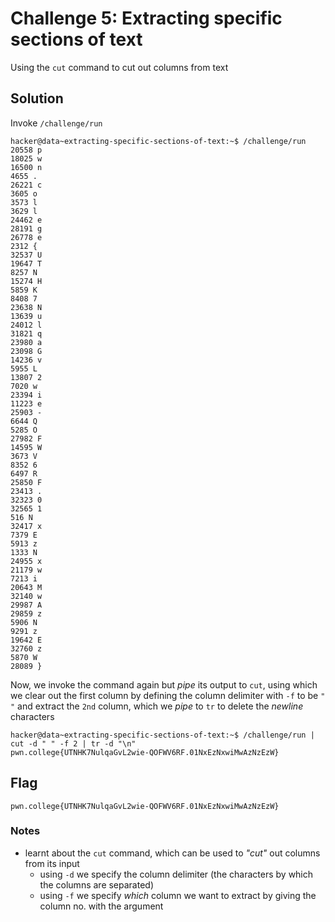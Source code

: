 # Challenge 5: Extracting specific sections of text
Using the `cut` command to cut out columns from text
## Solution
Invoke `/challenge/run` 
```
hacker@data~extracting-specific-sections-of-text:~$ /challenge/run
20558 p
18025 w
16500 n
4655 .
26221 c
3605 o
3573 l
3629 l
24462 e
28191 g
26778 e
2312 {
32537 U
19647 T
8257 N
15274 H
5859 K
8408 7
23638 N
13639 u
24012 l
31821 q
23980 a
23098 G
14236 v
5955 L
13807 2
7020 w
23394 i
11223 e
25903 -
6644 Q
5285 O
27982 F
14595 W
3673 V
8352 6
6497 R
25850 F
23413 .
32323 0
32565 1
516 N
32417 x
7379 E
5913 z
1333 N
24955 x
21179 w
7213 i
20643 M
32140 w
29987 A
29859 z
5906 N
9291 z
19642 E
32760 z
5870 W
28089 }
```
Now, we invoke the command again but _pipe_ its output to `cut`, using which we clear out the first column by defining the column delimiter with `-f` to be `" "` and extract the `2nd` column, which we _pipe_ to `tr` to delete the _newline_ characters  
```
hacker@data~extracting-specific-sections-of-text:~$ /challenge/run | cut -d " " -f 2 | tr -d "\n"
pwn.college{UTNHK7NulqaGvL2wie-QOFWV6RF.01NxEzNxwiMwAzNzEzW}
```
## Flag
`pwn.college{UTNHK7NulqaGvL2wie-QOFWV6RF.01NxEzNxwiMwAzNzEzW}`
### Notes
- learnt about the `cut` command, which can be used to _"cut"_ out columns from its input
  - using `-d` we specify the column delimiter (the characters by which the columns are separated)
  - using `-f` we specify _which_ column we want to extract by giving the column no. with the argument